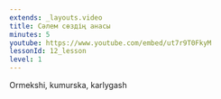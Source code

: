 ```yaml
---
extends: _layouts.video
title: Сәлем сөздің анасы
minutes: 5
youtube: https://www.youtube.com/embed/ut7r9T0FkyM
lessonId: 12_lesson
level: 1
---
```

Ormekshi, kumurska, karlygash
